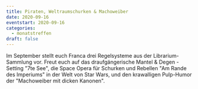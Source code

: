 ```yaml
---
title: Piraten, Weltraumschurken & Machoweiber
date: 2020-09-16
eventstart: 2020-09-16
categories:
  - monatstreffen
draft: false
---
```

Im September stellt euch Franca drei Regelsysteme aus der Librarium-Sammlung vor. Freut euch auf das draufgängerische 
Mantel & Degen - Setting "7te See", die Space Opera für Schurken und Rebellen "Am Rande des Imperiums" in der Welt von 
Star Wars, und den krawalligen Pulp-Humor der "Machoweiber mit dicken Kanonen". 

